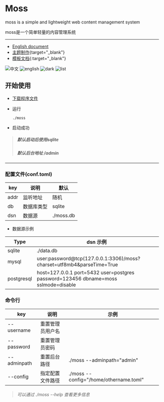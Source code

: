 # Moss
moss is a simple and lightweight web content management system

moss是一个简单轻量的内容管理系统

------
+ <a href="https://github.com/deep-project/moss/blob/main/docs/README_EN.md" target="_blank">English document</a>
+ [主题制作](https://github.com/deep-project/moss/blob/main/docs/theme/README.md){target="_blank"}
+ [模板文档](https://github.com/deep-project/moss/blob/main/docs/template/README.md){:target="_blank"}

![中文](https://user-images.githubusercontent.com/24670171/218475482-75030079-c2e3-4eb9-9f17-1713b15ad360.jpg)
![english](https://user-images.githubusercontent.com/24670171/218475496-4b2523b2-6bb6-43ac-a620-24f5ea0a5e3e.jpg)
![dark](https://user-images.githubusercontent.com/24670171/218475501-45527af5-c163-4331-b084-0c3943d6ff9c.jpg)
![list](https://user-images.githubusercontent.com/24670171/218475504-1ea5eb45-90cf-4810-aaa0-ca910b0165d5.jpg)


## 开始使用
+ [下载程序文件](https://github.com/deep-project/moss/releases)
+ 运行

      ./moss

+ 启动成功
> ##### 默认启动后使用sqlite<br>
> ##### 默认后台地址 /admin

------

### 配置文件(conf.toml)

| key    | 说明     | 默认          |
|--------|--------|-------------|
| addr   | 监听地址   | 随机          |
| db     | 数据库类型  | sqlite      |
| dsn    | 数据源    | ./moss.db   |

+ 数据源示例

| Type       | dsn 示例                                                                             |
|------------|------------------------------------------------------------------------------------|
| sqlite     | ./data.db                                                                          |
| mysql      | user:password@tcp(127.0.0.1:3306)/moss?charset=utf8mb4&parseTime=True              |
| postgresql | host=127.0.0.1 port=5432 user=postgres password=123456 dbname=moss sslmode=disable |



### 命令行
| key         | 说明       | 示例                                     |
|-------------|----------|----------------------------------------|
| --username  | 重置管理员用户名 |                                        |
| --password  | 重置管理员密码  |                                        |
| --adminpath | 重置后台路径   | ./moss --adminpath="admin"             |
| --config    | 指定配置文件路径 | ./moss --config="/home/othername.toml" |

> ###### 可以通过 ./moss --help 查看更多信息